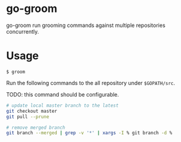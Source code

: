 # go-groom

go-groom run grooming commands against multiple repositories concurrently.

# Usage

```
$ groom
```

Run the following commands to the all repository under `$GOPATH/src`.

TODO: this command should be configurable.

```sh
# update local master branch to the latest
git checkout master
git pull --prune

# remove merged branch
git branch --merged | grep -v '*' | xargs -I % git branch -d %
```
